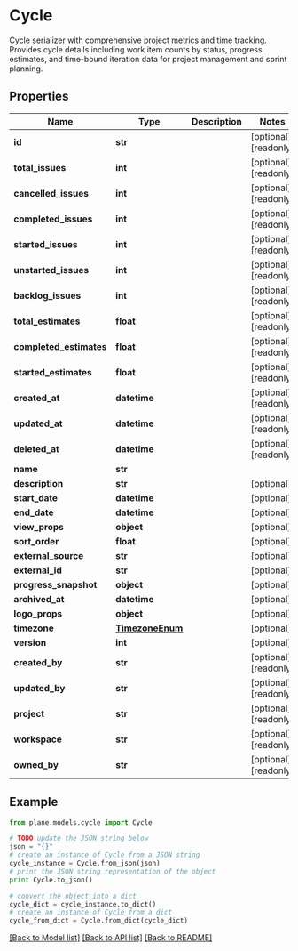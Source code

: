 # Cycle

Cycle serializer with comprehensive project metrics and time tracking.  Provides cycle details including work item counts by status, progress estimates, and time-bound iteration data for project management and sprint planning.

## Properties
Name | Type | Description | Notes
------------ | ------------- | ------------- | -------------
**id** | **str** |  | [optional] [readonly] 
**total_issues** | **int** |  | [optional] [readonly] 
**cancelled_issues** | **int** |  | [optional] [readonly] 
**completed_issues** | **int** |  | [optional] [readonly] 
**started_issues** | **int** |  | [optional] [readonly] 
**unstarted_issues** | **int** |  | [optional] [readonly] 
**backlog_issues** | **int** |  | [optional] [readonly] 
**total_estimates** | **float** |  | [optional] [readonly] 
**completed_estimates** | **float** |  | [optional] [readonly] 
**started_estimates** | **float** |  | [optional] [readonly] 
**created_at** | **datetime** |  | [optional] [readonly] 
**updated_at** | **datetime** |  | [optional] [readonly] 
**deleted_at** | **datetime** |  | [optional] [readonly] 
**name** | **str** |  | 
**description** | **str** |  | [optional] 
**start_date** | **datetime** |  | [optional] 
**end_date** | **datetime** |  | [optional] 
**view_props** | **object** |  | [optional] 
**sort_order** | **float** |  | [optional] 
**external_source** | **str** |  | [optional] 
**external_id** | **str** |  | [optional] 
**progress_snapshot** | **object** |  | [optional] 
**archived_at** | **datetime** |  | [optional] 
**logo_props** | **object** |  | [optional] 
**timezone** | [**TimezoneEnum**](TimezoneEnum.md) |  | [optional] 
**version** | **int** |  | [optional] 
**created_by** | **str** |  | [optional] [readonly] 
**updated_by** | **str** |  | [optional] [readonly] 
**project** | **str** |  | [optional] [readonly] 
**workspace** | **str** |  | [optional] [readonly] 
**owned_by** | **str** |  | [optional] [readonly] 

## Example

```python
from plane.models.cycle import Cycle

# TODO update the JSON string below
json = "{}"
# create an instance of Cycle from a JSON string
cycle_instance = Cycle.from_json(json)
# print the JSON string representation of the object
print Cycle.to_json()

# convert the object into a dict
cycle_dict = cycle_instance.to_dict()
# create an instance of Cycle from a dict
cycle_from_dict = Cycle.from_dict(cycle_dict)
```
[[Back to Model list]](../README.md#documentation-for-models) [[Back to API list]](../README.md#documentation-for-api-endpoints) [[Back to README]](../README.md)


